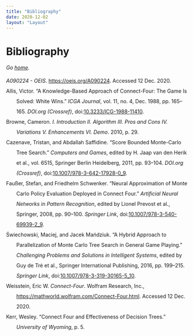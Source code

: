 ```yaml
---
title: "Bibliography"
date: 2020-12-02
layout: "Layout"
---
```


# Bibliography

*Go [home](/).*

<div class="csl-bib-body" style="line-height: 2; margin-left: 2em; text-indent:-2em;">
  <div class="csl-entry"><i>A090224 - OEIS</i>. <a href="https://oeis.org/A090224">https://oeis.org/A090224</a>. Accessed 12 Dec. 2020.</div>
  <span class="Z3988" title="url_ver=Z39.88-2004&amp;ctx_ver=Z39.88-2004&amp;rfr_id=info%3Asid%2Fzotero.org%3A2&amp;rft_val_fmt=info%3Aofi%2Ffmt%3Akev%3Amtx%3Adc&amp;rft.type=webpage&amp;rft.title=A090224%20-%20OEIS&amp;rft.identifier=https%3A%2F%2Foeis.org%2FA090224"></span>
  <div class="csl-entry">Allis, Victor. “A Knowledge-Based Approach of Connect-Four: The Game Is Solved: White Wins.” <i>ICGA Journal</i>, vol. 11, no. 4, Dec. 1988, pp. 165–165. <i>DOI.org (Crossref)</i>, doi:<a href="https://doi.org/10.3233/ICG-1988-11410">10.3233/ICG-1988-11410</a>.</div>
  <span class="Z3988" title="url_ver=Z39.88-2004&amp;ctx_ver=Z39.88-2004&amp;rfr_id=info%3Asid%2Fzotero.org%3A2&amp;rft_id=info%3Adoi%2F10.3233%2FICG-1988-11410&amp;rft_val_fmt=info%3Aofi%2Ffmt%3Akev%3Amtx%3Ajournal&amp;rft.genre=article&amp;rft.atitle=A%20Knowledge-Based%20Approach%20of%20Connect-Four%3A%20The%20Game%20Is%20Solved%3A%20White%20Wins&amp;rft.jtitle=ICGA%20Journal&amp;rft.stitle=ICG&amp;rft.volume=11&amp;rft.issue=4&amp;rft.aufirst=Victor&amp;rft.aulast=Allis&amp;rft.au=Victor%20Allis&amp;rft.date=1988-12-01&amp;rft.pages=165-165&amp;rft.spage=165&amp;rft.epage=165&amp;rft.issn=24682438%2C%2013896911&amp;rft.language=en"></span>
  <div class="csl-entry">Browne, Cameron. <i>I. Introduction II. Algorithm III. Pros and Cons IV. Variations V. Enhancements VI. Demo</i>. 2010, p. 29.</div>
  <span class="Z3988" title="url_ver=Z39.88-2004&amp;ctx_ver=Z39.88-2004&amp;rfr_id=info%3Asid%2Fzotero.org%3A2&amp;rft_val_fmt=info%3Aofi%2Ffmt%3Akev%3Amtx%3Ajournal&amp;rft.genre=article&amp;rft.atitle=I.%20Introduction%20II.%20Algorithm%20III.%20Pros%20and%20Cons%20IV.%20Variations%20V.%20Enhancements%20VI.%20Demo&amp;rft.aufirst=Cameron&amp;rft.aulast=Browne&amp;rft.au=Cameron%20Browne&amp;rft.date=2010&amp;rft.pages=29&amp;rft.language=en"></span>
  <div class="csl-entry">Cazenave, Tristan, and Abdallah Saffidine. “Score Bounded Monte-Carlo Tree Search.” <i>Computers and Games</i>, edited by H. Jaap van den Herik et al., vol. 6515, Springer Berlin Heidelberg, 2011, pp. 93–104. <i>DOI.org (Crossref)</i>, doi:<a href="https://doi.org/10.1007/978-3-642-17928-0_9">10.1007/978-3-642-17928-0_9</a>.</div>
  <span class="Z3988" title="url_ver=Z39.88-2004&amp;ctx_ver=Z39.88-2004&amp;rfr_id=info%3Asid%2Fzotero.org%3A2&amp;rft_id=urn%3Aisbn%3A978-3-642-17927-3%20978-3-642-17928-0&amp;rft_val_fmt=info%3Aofi%2Ffmt%3Akev%3Amtx%3Abook&amp;rft.genre=bookitem&amp;rft.atitle=Score%20Bounded%20Monte-Carlo%20Tree%20Search&amp;rft.place=Berlin%2C%20Heidelberg&amp;rft.publisher=Springer%20Berlin%20Heidelberg&amp;rft.aufirst=Tristan&amp;rft.aulast=Cazenave&amp;rft.au=H.%20Jaap%20van%20den%20Herik&amp;rft.au=Hiroyuki%20Iida&amp;rft.au=Aske%20Plaat&amp;rft.au=Tristan%20Cazenave&amp;rft.au=Abdallah%20Saffidine&amp;rft.date=2011&amp;rft.pages=93-104&amp;rft.spage=93&amp;rft.epage=104&amp;rft.isbn=978-3-642-17927-3%20978-3-642-17928-0&amp;rft.language=en"></span>
  <div class="csl-entry">Faußer, Stefan, and Friedhelm Schwenker. “Neural Approximation of Monte Carlo Policy Evaluation Deployed in Connect Four.” <i>Artificial Neural Networks in Pattern Recognition</i>, edited by Lionel Prevost et al., Springer, 2008, pp. 90–100. <i>Springer Link</i>, doi:<a href="https://doi.org/10.1007/978-3-540-69939-2_9">10.1007/978-3-540-69939-2_9</a>.</div>
  <span class="Z3988" title="url_ver=Z39.88-2004&amp;ctx_ver=Z39.88-2004&amp;rfr_id=info%3Asid%2Fzotero.org%3A2&amp;rft_id=info%3Adoi%2F10.1007%2F978-3-540-69939-2_9&amp;rft_id=urn%3Aisbn%3A978-3-540-69939-2&amp;rft_val_fmt=info%3Aofi%2Ffmt%3Akev%3Amtx%3Abook&amp;rft.genre=proceeding&amp;rft.atitle=Neural%20Approximation%20of%20Monte%20Carlo%20Policy%20Evaluation%20Deployed%20in%20Connect%20Four&amp;rft.btitle=Artificial%20Neural%20Networks%20in%20Pattern%20Recognition&amp;rft.place=Berlin%2C%20Heidelberg&amp;rft.publisher=Springer&amp;rft.series=Lecture%20Notes%20in%20Computer%20Science&amp;rft.aufirst=Stefan&amp;rft.aulast=Fau%C3%9Fer&amp;rft.au=Stefan%20Fau%C3%9Fer&amp;rft.au=Friedhelm%20Schwenker&amp;rft.au=Lionel%20Prevost&amp;rft.au=Simone%20Marinai&amp;rft.au=Friedhelm%20Schwenker&amp;rft.date=2008&amp;rft.pages=90-100&amp;rft.spage=90&amp;rft.epage=100&amp;rft.isbn=978-3-540-69939-2&amp;rft.language=en"></span>
  <div class="csl-entry">Świechowski, Maciej, and Jacek Mańdziuk. “A Hybrid Approach to Parallelization of Monte Carlo Tree Search in General Game Playing.” <i>Challenging Problems and Solutions in Intelligent Systems</i>, edited by Guy de Trė et al., Springer International Publishing, 2016, pp. 199–215. <i>Springer Link</i>, doi:<a href="https://doi.org/10.1007/978-3-319-30165-5_10">10.1007/978-3-319-30165-5_10</a>.</div>
  <span class="Z3988" title="url_ver=Z39.88-2004&amp;ctx_ver=Z39.88-2004&amp;rfr_id=info%3Asid%2Fzotero.org%3A2&amp;rft_id=urn%3Aisbn%3A978-3-319-30165-5&amp;rft_val_fmt=info%3Aofi%2Ffmt%3Akev%3Amtx%3Abook&amp;rft.genre=bookitem&amp;rft.atitle=A%20Hybrid%20Approach%20to%20Parallelization%20of%20Monte%20Carlo%20Tree%20Search%20in%20General%20Game%20Playing&amp;rft.place=Cham&amp;rft.publisher=Springer%20International%20Publishing&amp;rft.series=Studies%20in%20Computational%20Intelligence&amp;rft.aufirst=Maciej&amp;rft.aulast=%C5%9Awiechowski&amp;rft.au=Maciej%20%C5%9Awiechowski&amp;rft.au=Jacek%20Ma%C5%84dziuk&amp;rft.au=Guy%20de%20Tr%C4%97&amp;rft.au=Przemys%C5%82aw%20Grzegorzewski&amp;rft.au=Janusz%20Kacprzyk&amp;rft.au=Jan%20W.%20Owsi%C5%84ski&amp;rft.au=Wojciech%20Penczek&amp;rft.au=S%C5%82awomir%20Zadro%C5%BCny&amp;rft.date=2016&amp;rft.pages=199-215&amp;rft.spage=199&amp;rft.epage=215&amp;rft.isbn=978-3-319-30165-5&amp;rft.language=en"></span>
  <div class="csl-entry">Weisstein, Eric W. <i>Connect-Four</i>. Wolfram Research, Inc., <a href="https://mathworld.wolfram.com/Connect-Four.html">https://mathworld.wolfram.com/Connect-Four.html</a>. Accessed 12 Dec. 2020.</div>
  <span class="Z3988" title="url_ver=Z39.88-2004&amp;ctx_ver=Z39.88-2004&amp;rfr_id=info%3Asid%2Fzotero.org%3A2&amp;rft_val_fmt=info%3Aofi%2Ffmt%3Akev%3Amtx%3Adc&amp;rft.type=webpage&amp;rft.title=Connect-Four&amp;rft.rights=Copyright%201999-2020%20Wolfram%20Research%2C%20Inc.%20%20See%20https%3A%2F%2Fmathworld.wolfram.com%2Fabout%2Fterms.html%20for%20a%20full%20terms%20of%20use%20statement.&amp;rft.description=Connect-Four%20is%20a%20tic-tac-toe-like%20two-player%20game%20in%20which%20players%20alternately%20place%20pieces%20on%20a%20vertical%20board%207%20columns%20across%20and%206%20rows%20high.%20Each%20player%20uses%20pieces%20of%20a%20particular%20color%20(commonly%20black%20and%20red%2C%20or%20sometimes%20yellow%20and%20red)%2C%20and%20the%20object%20is%20to%20be%20the%20first%20to%20obtain%20four%20pieces%20in%20a%20horizontal%2C%20vertical%2C%20or%20diagonal%20line.%20Because%20the%20board%20is%20vertical%2C%20pieces%20inserted%20in%20a%20given%20column%20always%20drop%20to%20the%20lowest%20unoccupied%20row%20of%20that%20column.%20As%20soon%20as%20a%20column...&amp;rft.identifier=https%3A%2F%2Fmathworld.wolfram.com%2FConnect-Four.html&amp;rft.aufirst=Eric%20W.&amp;rft.aulast=Weisstein&amp;rft.au=Eric%20W.%20Weisstein&amp;rft.language=en"></span>
<div class="csl-entry">Kerr, Wesley. “Connect Four and Effectiveness of Decision Trees.” <i>University of Wyoming</i>, p. 5.</div>
  <span class="Z3988" title="url_ver=Z39.88-2004&amp;ctx_ver=Z39.88-2004&amp;rfr_id=info%3Asid%2Fzotero.org%3A2&amp;rft_val_fmt=info%3Aofi%2Ffmt%3Akev%3Amtx%3Ajournal&amp;rft.genre=article&amp;rft.atitle=Connect%20Four%20and%20Effectiveness%20of%20Decision%20Trees&amp;rft.jtitle=University%20of%20Wyoming&amp;rft.aufirst=Wesley&amp;rft.aulast=Kerr&amp;rft.au=Wesley%20Kerr&amp;rft.pages=5&amp;rft.language=en"></span>
</div>
